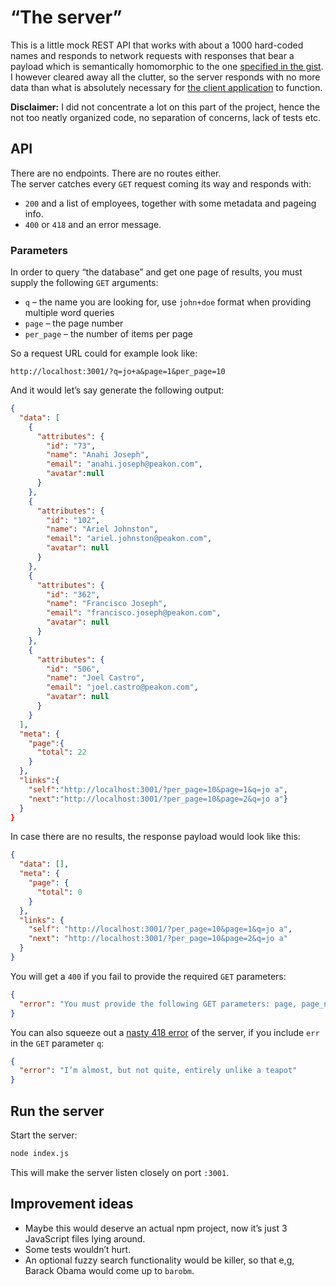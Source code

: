 # “The server”

This is a little mock REST API that works with about a 1000 hard-coded names and responds to network requests with responses that bear a payload which is semantically homomorphic to the one [specified in the gist](https://gist.github.com/daviferreira/41238222ac31fe36348544ee1d4a9a5e). I however cleared away all the clutter, so the server responds with no more data than what is absolutely necessary for [the client application](../client/README.md) to function.

**Disclaimer:** I did not concentrate a lot on this part of the project, hence the not too neatly organized code, no separation of concerns, lack of tests etc.

## API

There are no endpoints. There are no routes either.<br />
The server catches every `GET` request coming its way and responds with:

- `200` and a list of employees, together with some metadata and pageing info.
- `400` or `418` and an error message.

### Parameters

In order to query “the database” and get one page of results, you must supply the following `GET` arguments:
- `q` – the name you are looking for, use `john+doe` format when providing multiple word queries
- `page` – the page number
- `per_page` – the number of items per page

So a request URL could for example look like:
```
http://localhost:3001/?q=jo+a&page=1&per_page=10
```
And it would let’s say generate the following output:
```json
{
  "data": [
    {
      "attributes": {
        "id": "73",
        "name": "Anahi Joseph",
        "email": "anahi.joseph@peakon.com",
        "avatar":null
      }
    },
    {
      "attributes": {
        "id": "102",
        "name": "Ariel Johnston",
        "email": "ariel.johnston@peakon.com",
        "avatar": null
      }
    },
    {
      "attributes": {
        "id": "362",
        "name": "Francisco Joseph",
        "email": "francisco.joseph@peakon.com",
        "avatar": null
      }
    },
    {
      "attributes": {
        "id": "506",
        "name": "Joel Castro",
        "email": "joel.castro@peakon.com",
        "avatar": null
      }
    }
  ],
  "meta": {
    "page":{
      "total": 22
    }
  },
  "links":{
    "self":"http://localhost:3001/?per_page=10&page=1&q=jo a",
    "next":"http://localhost:3001/?per_page=10&page=2&q=jo a"}
  }
}
```

In case there are no results, the response payload would look like this:
```json
{
  "data": [],
  "meta": {
    "page": {
      "total": 0
    }
  },
  "links": {
    "self": "http://localhost:3001/?per_page=10&page=1&q=jo a",
    "next": "http://localhost:3001/?per_page=10&page=2&q=jo a"
  }
}
```

You will get a `400` if you fail to provide the required `GET` parameters:
```json
{
  "error": "You must provide the following GET parameters: page, page_number, q"
}
```

You can also squeeze out a [nasty 418 error](https://developer.mozilla.org/en-US/docs/Web/HTTP/Status/418) of the server, if you include `err` in the `GET` parameter `q`:
```json
{
  "error": "I’m almost, but not quite, entirely unlike a teapot"
}
```
## Run the server

Start the server:
```bash
node index.js
```
This will make the server listen closely on port `:3001`.

## Improvement ideas

- Maybe this would deserve an actual npm project, now it’s just 3 JavaScript files lying around.
- Some tests wouldn’t hurt.
- An optional fuzzy search functionality would be killer, so that e,g, Barack Obama would come up to `barobm`.
